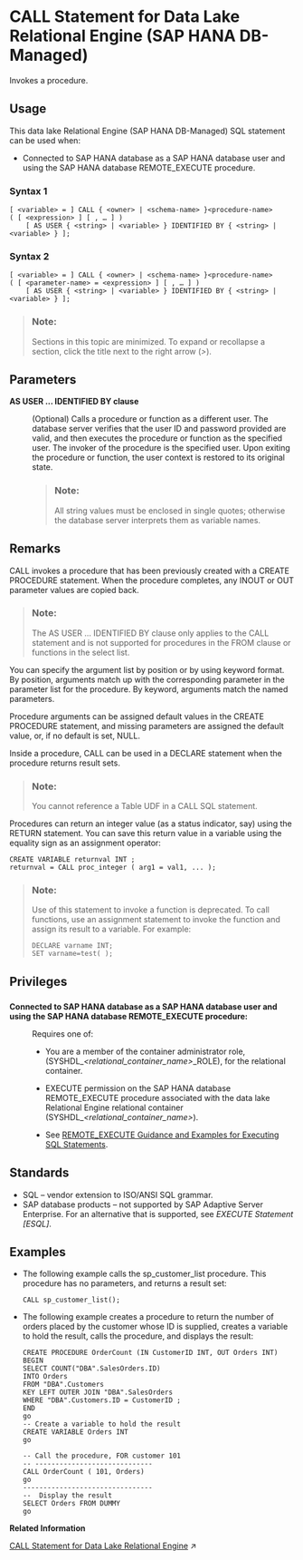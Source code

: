 <!-- loio04d3a41e1d0c48aaaa788980a565bbe0 -->

# CALL Statement for Data Lake Relational Engine \(SAP HANA DB-Managed\)

Invokes a procedure.



## Usage

This data lake Relational Engine \(SAP HANA DB-Managed\) SQL statement can be used when:

-   Connected to SAP HANA database as a SAP HANA database user and using the SAP HANA database REMOTE\_EXECUTE procedure.





### Syntax 1

```
[ <variable> = ] CALL { <owner> | <schema-name> }<procedure-name> ( [ <expression> ] [ , … ] ) 
    [ AS USER { <string> | <variable> } IDENTIFIED BY { <string> | <variable> } ];
```



### Syntax 2

```
[ <variable> = ] CALL { <owner> | <schema-name> }<procedure-name> ( [ <parameter-name> = <expression> ] [ , … ] ) 
    [ AS USER { <string> | <variable> } IDENTIFIED BY { <string> | <variable> } ];
```



> ### Note:  
> Sections in this topic are minimized. To expand or recollapse a section, click the title next to the right arrow \(*\>*\).



<a name="loio04d3a41e1d0c48aaaa788980a565bbe0__section_e5m_gng_1rb"/>

## Parameters


<dl>
<dt><b>

AS USER ... IDENTIFIED BY clause

</b></dt>
<dd>

\(Optional\) Calls a procedure or function as a different user. The database server verifies that the user ID and password provided are valid, and then executes the procedure or function as the specified user. The invoker of the procedure is the specified user. Upon exiting the procedure or function, the user context is restored to its original state.

> ### Note:  
> All string values must be enclosed in single quotes; otherwise the database server interprets them as variable names.



</dd>
</dl>



<a name="loio04d3a41e1d0c48aaaa788980a565bbe0__section_p2g_hng_1rb"/>

## Remarks

CALL invokes a procedure that has been previously created with a CREATE PROCEDURE statement. When the procedure completes, any INOUT or OUT parameter values are copied back.

> ### Note:  
> The AS USER ... IDENTIFIED BY clause only applies to the CALL statement and is not supported for procedures in the FROM clause or functions in the select list.

You can specify the argument list by position or by using keyword format. By position, arguments match up with the corresponding parameter in the parameter list for the procedure. By keyword, arguments match the named parameters.

Procedure arguments can be assigned default values in the CREATE PROCEDURE statement, and missing parameters are assigned the default value, or, if no default is set, NULL.

Inside a procedure, CALL can be used in a DECLARE statement when the procedure returns result sets.

> ### Note:  
> You cannot reference a Table UDF in a CALL SQL statement.

Procedures can return an integer value \(as a status indicator, say\) using the RETURN statement. You can save this return value in a variable using the equality sign as an assignment operator:

```
CREATE VARIABLE returnval INT ;
returnval = CALL proc_integer ( arg1 = val1, ... );
```

> ### Note:  
> Use of this statement to invoke a function is deprecated. To call functions, use an assignment statement to invoke the function and assign its result to a variable. For example:
> 
> ```
> DECLARE varname INT;
> SET varname=test( );
> ```



<a name="loio04d3a41e1d0c48aaaa788980a565bbe0__section_ktc_2nr_wwb"/>

## Privileges



### 


<dl>
<dt><b>

Connected to SAP HANA database as a SAP HANA database user and using the SAP HANA database REMOTE\_EXECUTE procedure:

</b></dt>
<dd>

Requires one of:

-   You are a member of the container administrator role, \(SYSHDL\_*<relational\_container\_name\>*\_ROLE\), for the relational container.
-   EXECUTE permission on the SAP HANA database REMOTE\_EXECUTE procedure associated with the data lake Relational Engine relational container \(SYSHDL\_*<relational\_container\_name\>*\).

-   See [REMOTE\_EXECUTE Guidance and Examples for Executing SQL Statements](remote-execute-guidance-and-examples-for-executing-sql-statements-fd99ac0.md).




</dd>
</dl>



<a name="loio04d3a41e1d0c48aaaa788980a565bbe0__section_qmn_3ng_1rb"/>

## Standards

-   SQL – vendor extension to ISO/ANSI SQL grammar.
-   SAP database products – not supported by SAP Adaptive Server Enterprise. For an alternative that is supported, see *EXECUTE Statement \[ESQL\]*.



<a name="loio04d3a41e1d0c48aaaa788980a565bbe0__section_wqb_jng_1rb"/>

## Examples

-   The following example calls the sp\_customer\_list procedure. This procedure has no parameters, and returns a result set:

    ```
    CALL sp_customer_list();
    ```

-   The following example creates a procedure to return the number of orders placed by the customer whose ID is supplied, creates a variable to hold the result, calls the procedure, and displays the result:

    ```
    CREATE PROCEDURE OrderCount (IN CustomerID INT, OUT Orders INT)
    BEGIN
    SELECT COUNT("DBA".SalesOrders.ID)
    INTO Orders
    FROM "DBA".Customers
    KEY LEFT OUTER JOIN "DBA".SalesOrders
    WHERE "DBA".Customers.ID = CustomerID ;
    END
    go
    -- Create a variable to hold the result
    CREATE VARIABLE Orders INT
    go
    
    -- Call the procedure, FOR customer 101
    -- -----------------------------
    CALL OrderCount ( 101, Orders) 
    go
    --------------------------------
    --  Display the result
    SELECT Orders FROM DUMMY 
    go
    ```


**Related Information**  


[CALL Statement for Data Lake Relational Engine](https://help.sap.com/viewer/19b3964099384f178ad08f2d348232a9/2023_4_QRC/en-US/a614c16084f21015bc34dd15aeb50bde.html "Invokes a procedure.") :arrow_upper_right:

